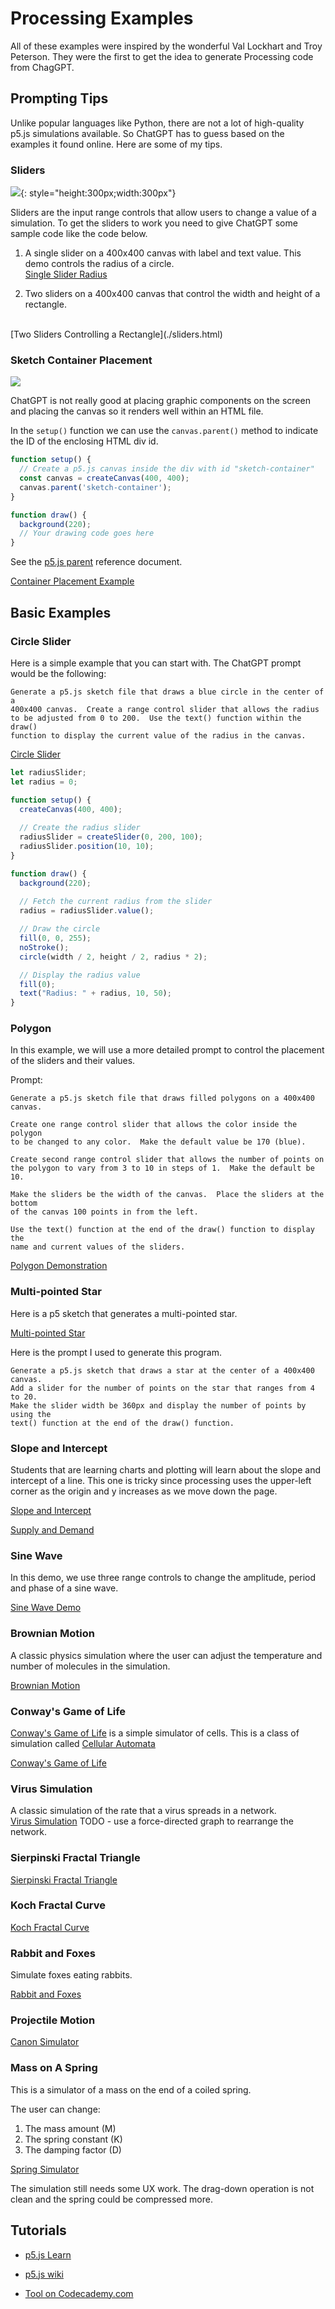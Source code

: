 # Processing Examples

All of these examples were inspired by the wonderful Val Lockhart and Troy Peterson.  They were the
first to get the idea to generate Processing code from ChagGPT.

## Prompting Tips

Unlike popular languages like Python, there are not a lot of high-quality p5.js simulations available.
So ChatGPT has to guess based on the examples it found online.  Here are some of my tips.

### Sliders

![](../../img/p5-slider-circle.png){: style="height:300px;width:300px"}

Sliders are the input range controls that allow users to change a value of a simulation.  To get the sliders to work you need to give ChatGPT some sample code like the code below.

1. A single slider on a 400x400 canvas with label and text value. This demo
controls the radius of a circle.<br/>
[Single Slider Radius](./slider.html)

1. Two sliders on a 400x400 canvas that control the width and height of a rectangle.
<br/>
[Two Sliders Controlling a Rectangle](./sliders.html)

### Sketch Container Placement

![](./../../img/p5-canvas-placement.png)

ChatGPT is not really good at placing graphic components on the screen and placing the canvas so it renders well within an HTML file.

In the ```setup()``` function we can use the ```canvas.parent()``` method to indicate the ID of the enclosing HTML div id.

```js
function setup() {
  // Create a p5.js canvas inside the div with id "sketch-container"
  const canvas = createCanvas(400, 400);
  canvas.parent('sketch-container');
}

function draw() {
  background(220);
  // Your drawing code goes here
}
```

See the [p5.js parent](https://p5js.org/reference/#/p5.Element/parent) reference document.

[Container Placement Example](./container-placement.html)

## Basic Examples

### Circle Slider

Here is a simple example that you can start with.  The ChatGPT prompt would be the following:

```linenums="0"
Generate a p5.js sketch file that draws a blue circle in the center of a
400x400 canvas.  Create a range control slider that allows the radius
to be adjusted from 0 to 200.  Use the text() function within the draw()
function to display the current value of the radius in the canvas.
```

[Circle Slider](./circle-slider.html)

```javascript
let radiusSlider;
let radius = 0;

function setup() {
  createCanvas(400, 400);
  
  // Create the radius slider
  radiusSlider = createSlider(0, 200, 100);
  radiusSlider.position(10, 10);
}

function draw() {
  background(220);
  
  // Fetch the current radius from the slider
  radius = radiusSlider.value();

  // Draw the circle
  fill(0, 0, 255);
  noStroke();
  circle(width / 2, height / 2, radius * 2);

  // Display the radius value
  fill(0);
  text("Radius: " + radius, 10, 50);
}
```

### Polygon

In this example, we will use a more detailed prompt to control the placement of the
sliders and their values.

Prompt:
```linenums="0"
Generate a p5.js sketch file that draws filled polygons on a 400x400 canvas.

Create one range control slider that allows the color inside the polygon
to be changed to any color.  Make the default value be 170 (blue).

Create second range control slider that allows the number of points on
the polygon to vary from 3 to 10 in steps of 1.  Make the default be 10.

Make the sliders be the width of the canvas.  Place the sliders at the bottom
of the canvas 100 points in from the left.

Use the text() function at the end of the draw() function to display the
name and current values of the sliders.
```

[Polygon Demonstration](./polygon.html)

### Multi-pointed Star

Here is a p5 sketch that generates a multi-pointed star.  

[Multi-pointed Star](./star.html)

Here is the prompt I used to generate
this program.

```linenums="0"
Generate a p5.js sketch that draws a star at the center of a 400x400 canvas. 
Add a slider for the number of points on the star that ranges from 4 to 20. 
Make the slider width be 360px and display the number of points by using the
text() function at the end of the draw() function.
```

### Slope and Intercept

Students that are learning charts and plotting will learn about the slope and intercept of a line.
This one is tricky since processing uses the upper-left corner as the origin and y increases as
we move down the page.</br>

[Slope and Intercept](./slope.html)

[Supply and Demand](./supply-and-demand.html)

### Sine Wave

In this demo, we use three range controls to change the amplitude, period and phase of a sine wave.

[Sine Wave Demo](./sine.html)

### Brownian Motion

A classic physics simulation where the user can adjust the temperature and number of molecules in the simulation.

[Brownian Motion](./brownian-motion.html)

### Conway's Game of Life

[Conway's Game of Life](https://en.wikipedia.org/wiki/Conway%27s_Game_of_Life) is a simple simulator of cells.  This is a class of simulation called [Cellular Automata](https://en.wikipedia.org/wiki/Cellular_automaton)

[Conway's Game of Life](./conways-life.html)

### Virus Simulation

A classic simulation of the rate that a virus spreads in a network.<br/>
[Virus Simulation](./virus-sim.html)
TODO - use a force-directed graph to rearrange the network.

### Sierpinski Fractal Triangle

[Sierpinski Fractal Triangle](./sierpinski.html)

### Koch Fractal Curve

[Koch Fractal Curve](./koch-fractal-curve.html)

### Rabbit and Foxes

Simulate foxes eating rabbits. <br/>

[Rabbit and Foxes](./rabbit-and-foxes.html)

### Projectile Motion

[Canon Simulator](./canon.html)

### Mass on A Spring

This is a simulator of a mass on the end of a coiled spring.

The user can change:

1. The mass amount (M)
2. The spring constant (K)
3. The damping factor (D)

[Spring Simulator](./spring.html)

The simulation still needs some UX work.  The drag-down operation is not clean and the spring could
be compressed more.

## Tutorials

* [p5.js Learn](https://p5js.org/learn/)

* [p5.js wiki](https://github.com/processing/p5.js/wiki)

* [Tool on Codecademy.com](https://www.codecademy.com/learn/learn-p5js/modules/p5js-introduction-to-creative-coding/cheatsheet)